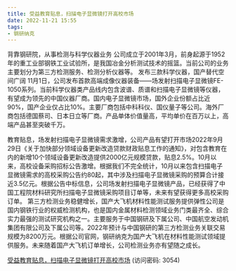 ```yaml
---
title: 受益教育贴息，扫描电子显微镜打开高校市场
date: 2022-11-21 15:55
tags:
- 钢研纳克
---
```

背靠钢研院，从事检测与科学仪器业务
公司成立于2001年3月，前身起源于1952年的重工业部钢铁工业试验所，是我国冶金分析测试技术的摇篮。当前公司的业务主要划分为第三方检测服务、检测分析仪器等。
发布三款科学仪器，国产替代空间广阔
11月1日，公司发布首款高端成像仪器装备——场发射扫描电子显微镜FE-1050系列。当前科学仪器类产品线内包含波谱、质谱和扫描电子显微镜等仪器，有望成为领先的中国仪器厂商。国内电子显微镜市场，国外企业份额占比近90%，国产企业仅占比10%。主要厂商包括中科科仪、国仪量子等公司。海外厂商包括德国蔡司、日本日立等厂商。产品单体价值量高，平均单价在百万以上，高端产品甚至突破千万。
<!-- more -->
教育贴息，场发射扫描电子显微镜需求激增，公司产品有望打开市场2022年9月29日《关于加快部分领域设备更新改造贷款财政贴息工作的通知》，对包含教育在内的新增10个领域设备更新改造提供2000亿元规模贷款，贴息2.5%。10月以来，高校设备采购招标公告激增。根据我们不完全统计，10月以来包含扫描电子显微镜需求的高校采购公告约80起，其中涉及扫描电子显微镜采购的预算合计接近3.5亿元。根据公告中标信息，公司场发射扫描电子显微镜产品，已经获得了中国工程院材料研究所扫描电子显微镜采购项目订单等，未来有望获得更多高校采购订单。
第三方检测业务稳健增长，国产大飞机材料性能测试服务提供弹性公司是国内钢铁行业的权威检测机构，也是国内金属材料检测领域业务门类最齐全、综合实力最强的测试研究机构之一。主要服务于中国钢研及下属公司、中国航空发动机集团有限公司及下属公司等。2022年预计与中国钢研的第三方检测业务关联交易规模为8200万元。根据公司官网，钢研纳克为国产大飞机在材料性能测试领域提供服务。未来随着国产大飞机订单增长，公司检测业务亦有望随之成长。

[受益教育贴息，扫描电子显微镜打开高校市场](https://url12.ctfile.com/f/3948612-729647569-3c2320?p=3054)
(访问密码: 3054)

